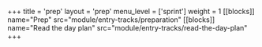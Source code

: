 +++
title = 'prep'
layout = 'prep'
menu_level = ['sprint']
weight = 1
[[blocks]]
name="Prep"
src="module/entry-tracks/preparation"
[[blocks]]
name="Read the day plan"
src="module/entry-tracks/read-the-day-plan"
+++
